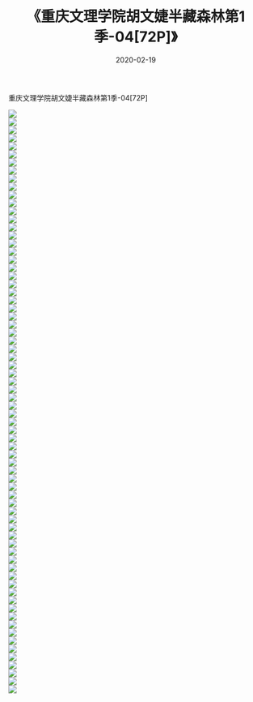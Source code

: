 ﻿---
layout: post
title:  《重庆文理学院胡文婕半藏森林第1季-04[72P]》
date:   2020-02-19
img: http://pic.660000.xyz/1:/唯美/2020/重庆文理学院胡文婕半藏森林第1季-04[72P]/000.jpg
categories: [美女, 清纯, 唯美]
---

重庆文理学院胡文婕半藏森林第1季-04[72P]

  ![](http://pic.660000.xyz/1:/唯美/2020/重庆文理学院胡文婕半藏森林第1季-04[72P]/001.jpg) <br> ![](http://pic.660000.xyz/1:/唯美/2020/重庆文理学院胡文婕半藏森林第1季-04[72P]/002.jpg) <br> ![](http://pic.660000.xyz/1:/唯美/2020/重庆文理学院胡文婕半藏森林第1季-04[72P]/003.jpg) <br> ![](http://pic.660000.xyz/1:/唯美/2020/重庆文理学院胡文婕半藏森林第1季-04[72P]/004.jpg) <br> ![](http://pic.660000.xyz/1:/唯美/2020/重庆文理学院胡文婕半藏森林第1季-04[72P]/005.jpg) <br> ![](http://pic.660000.xyz/1:/唯美/2020/重庆文理学院胡文婕半藏森林第1季-04[72P]/006.jpg) <br> ![](http://pic.660000.xyz/1:/唯美/2020/重庆文理学院胡文婕半藏森林第1季-04[72P]/007.jpg) <br> ![](http://pic.660000.xyz/1:/唯美/2020/重庆文理学院胡文婕半藏森林第1季-04[72P]/008.jpg) <br> ![](http://pic.660000.xyz/1:/唯美/2020/重庆文理学院胡文婕半藏森林第1季-04[72P]/009.jpg) <br> ![](http://pic.660000.xyz/1:/唯美/2020/重庆文理学院胡文婕半藏森林第1季-04[72P]/010.jpg) <br> ![](http://pic.660000.xyz/1:/唯美/2020/重庆文理学院胡文婕半藏森林第1季-04[72P]/011.jpg) <br> ![](http://pic.660000.xyz/1:/唯美/2020/重庆文理学院胡文婕半藏森林第1季-04[72P]/012.jpg) <br> ![](http://pic.660000.xyz/1:/唯美/2020/重庆文理学院胡文婕半藏森林第1季-04[72P]/013.jpg) <br> ![](http://pic.660000.xyz/1:/唯美/2020/重庆文理学院胡文婕半藏森林第1季-04[72P]/014.jpg) <br> ![](http://pic.660000.xyz/1:/唯美/2020/重庆文理学院胡文婕半藏森林第1季-04[72P]/015.jpg) <br> ![](http://pic.660000.xyz/1:/唯美/2020/重庆文理学院胡文婕半藏森林第1季-04[72P]/016.jpg) <br> ![](http://pic.660000.xyz/1:/唯美/2020/重庆文理学院胡文婕半藏森林第1季-04[72P]/017.jpg) <br> ![](http://pic.660000.xyz/1:/唯美/2020/重庆文理学院胡文婕半藏森林第1季-04[72P]/018.jpg) <br> ![](http://pic.660000.xyz/1:/唯美/2020/重庆文理学院胡文婕半藏森林第1季-04[72P]/019.jpg) <br> ![](http://pic.660000.xyz/1:/唯美/2020/重庆文理学院胡文婕半藏森林第1季-04[72P]/020.jpg) <br> ![](http://pic.660000.xyz/1:/唯美/2020/重庆文理学院胡文婕半藏森林第1季-04[72P]/021.jpg) <br> ![](http://pic.660000.xyz/1:/唯美/2020/重庆文理学院胡文婕半藏森林第1季-04[72P]/022.jpg) <br> ![](http://pic.660000.xyz/1:/唯美/2020/重庆文理学院胡文婕半藏森林第1季-04[72P]/023.jpg) <br> ![](http://pic.660000.xyz/1:/唯美/2020/重庆文理学院胡文婕半藏森林第1季-04[72P]/024.jpg) <br> ![](http://pic.660000.xyz/1:/唯美/2020/重庆文理学院胡文婕半藏森林第1季-04[72P]/025.jpg) <br> ![](http://pic.660000.xyz/1:/唯美/2020/重庆文理学院胡文婕半藏森林第1季-04[72P]/026.jpg) <br> ![](http://pic.660000.xyz/1:/唯美/2020/重庆文理学院胡文婕半藏森林第1季-04[72P]/027.jpg) <br> ![](http://pic.660000.xyz/1:/唯美/2020/重庆文理学院胡文婕半藏森林第1季-04[72P]/028.jpg) <br> ![](http://pic.660000.xyz/1:/唯美/2020/重庆文理学院胡文婕半藏森林第1季-04[72P]/029.jpg) <br> ![](http://pic.660000.xyz/1:/唯美/2020/重庆文理学院胡文婕半藏森林第1季-04[72P]/030.jpg) <br> ![](http://pic.660000.xyz/1:/唯美/2020/重庆文理学院胡文婕半藏森林第1季-04[72P]/031.jpg) <br> ![](http://pic.660000.xyz/1:/唯美/2020/重庆文理学院胡文婕半藏森林第1季-04[72P]/032.jpg) <br> ![](http://pic.660000.xyz/1:/唯美/2020/重庆文理学院胡文婕半藏森林第1季-04[72P]/033.jpg) <br> ![](http://pic.660000.xyz/1:/唯美/2020/重庆文理学院胡文婕半藏森林第1季-04[72P]/034.jpg) <br> ![](http://pic.660000.xyz/1:/唯美/2020/重庆文理学院胡文婕半藏森林第1季-04[72P]/035.jpg) <br> ![](http://pic.660000.xyz/1:/唯美/2020/重庆文理学院胡文婕半藏森林第1季-04[72P]/036.jpg) <br> ![](http://pic.660000.xyz/1:/唯美/2020/重庆文理学院胡文婕半藏森林第1季-04[72P]/037.jpg) <br> ![](http://pic.660000.xyz/1:/唯美/2020/重庆文理学院胡文婕半藏森林第1季-04[72P]/038.jpg) <br> ![](http://pic.660000.xyz/1:/唯美/2020/重庆文理学院胡文婕半藏森林第1季-04[72P]/039.jpg) <br> ![](http://pic.660000.xyz/1:/唯美/2020/重庆文理学院胡文婕半藏森林第1季-04[72P]/040.jpg) <br> ![](http://pic.660000.xyz/1:/唯美/2020/重庆文理学院胡文婕半藏森林第1季-04[72P]/041.jpg) <br> ![](http://pic.660000.xyz/1:/唯美/2020/重庆文理学院胡文婕半藏森林第1季-04[72P]/042.jpg) <br> ![](http://pic.660000.xyz/1:/唯美/2020/重庆文理学院胡文婕半藏森林第1季-04[72P]/043.jpg) <br> ![](http://pic.660000.xyz/1:/唯美/2020/重庆文理学院胡文婕半藏森林第1季-04[72P]/044.jpg) <br> ![](http://pic.660000.xyz/1:/唯美/2020/重庆文理学院胡文婕半藏森林第1季-04[72P]/045.jpg) <br> ![](http://pic.660000.xyz/1:/唯美/2020/重庆文理学院胡文婕半藏森林第1季-04[72P]/046.jpg) <br> ![](http://pic.660000.xyz/1:/唯美/2020/重庆文理学院胡文婕半藏森林第1季-04[72P]/047.jpg) <br> ![](http://pic.660000.xyz/1:/唯美/2020/重庆文理学院胡文婕半藏森林第1季-04[72P]/048.jpg) <br> ![](http://pic.660000.xyz/1:/唯美/2020/重庆文理学院胡文婕半藏森林第1季-04[72P]/049.jpg) <br> ![](http://pic.660000.xyz/1:/唯美/2020/重庆文理学院胡文婕半藏森林第1季-04[72P]/050.jpg) <br> ![](http://pic.660000.xyz/1:/唯美/2020/重庆文理学院胡文婕半藏森林第1季-04[72P]/051.jpg) <br> ![](http://pic.660000.xyz/1:/唯美/2020/重庆文理学院胡文婕半藏森林第1季-04[72P]/052.jpg) <br> ![](http://pic.660000.xyz/1:/唯美/2020/重庆文理学院胡文婕半藏森林第1季-04[72P]/053.jpg) <br> ![](http://pic.660000.xyz/1:/唯美/2020/重庆文理学院胡文婕半藏森林第1季-04[72P]/054.jpg) <br> ![](http://pic.660000.xyz/1:/唯美/2020/重庆文理学院胡文婕半藏森林第1季-04[72P]/055.jpg) <br> ![](http://pic.660000.xyz/1:/唯美/2020/重庆文理学院胡文婕半藏森林第1季-04[72P]/056.jpg) <br> ![](http://pic.660000.xyz/1:/唯美/2020/重庆文理学院胡文婕半藏森林第1季-04[72P]/057.jpg) <br> ![](http://pic.660000.xyz/1:/唯美/2020/重庆文理学院胡文婕半藏森林第1季-04[72P]/058.jpg) <br> ![](http://pic.660000.xyz/1:/唯美/2020/重庆文理学院胡文婕半藏森林第1季-04[72P]/059.jpg) <br> ![](http://pic.660000.xyz/1:/唯美/2020/重庆文理学院胡文婕半藏森林第1季-04[72P]/060.jpg) <br> ![](http://pic.660000.xyz/1:/唯美/2020/重庆文理学院胡文婕半藏森林第1季-04[72P]/061.jpg) <br> ![](http://pic.660000.xyz/1:/唯美/2020/重庆文理学院胡文婕半藏森林第1季-04[72P]/062.jpg) <br> ![](http://pic.660000.xyz/1:/唯美/2020/重庆文理学院胡文婕半藏森林第1季-04[72P]/063.jpg) <br> ![](http://pic.660000.xyz/1:/唯美/2020/重庆文理学院胡文婕半藏森林第1季-04[72P]/064.jpg) <br> ![](http://pic.660000.xyz/1:/唯美/2020/重庆文理学院胡文婕半藏森林第1季-04[72P]/065.jpg) <br> ![](http://pic.660000.xyz/1:/唯美/2020/重庆文理学院胡文婕半藏森林第1季-04[72P]/066.jpg) <br> ![](http://pic.660000.xyz/1:/唯美/2020/重庆文理学院胡文婕半藏森林第1季-04[72P]/067.jpg) <br> ![](http://pic.660000.xyz/1:/唯美/2020/重庆文理学院胡文婕半藏森林第1季-04[72P]/068.jpg) <br> ![](http://pic.660000.xyz/1:/唯美/2020/重庆文理学院胡文婕半藏森林第1季-04[72P]/069.jpg) <br> ![](http://pic.660000.xyz/1:/唯美/2020/重庆文理学院胡文婕半藏森林第1季-04[72P]/070.jpg) <br> ![](http://pic.660000.xyz/1:/唯美/2020/重庆文理学院胡文婕半藏森林第1季-04[72P]/071.jpg) <br> ![](http://pic.660000.xyz/1:/唯美/2020/重庆文理学院胡文婕半藏森林第1季-04[72P]/072.jpg) <br>